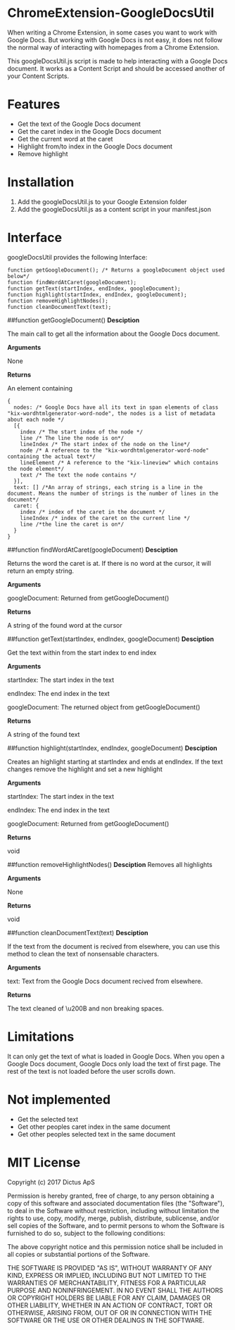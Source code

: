# ChromeExtension-GoogleDocsUtil
When writing a Chrome Extension, in some cases you want to work with Google Docs. 
But working with Google Docs is not easy, it does not follow the normal way of interacting with homepages from a Chrome Extension. 

This googleDocsUtil.js script is made to help interacting with a Google Docs document. It works as a Content Script and should be accessed another of your Content Scripts.


# Features
- Get the text of the Google Docs document
- Get the caret index in the Google Docs document
- Get the current word at the caret
- Highlight from/to index in the Google Docs document
- Remove highlight

# Installation
1. Add the googleDocsUtil.js to your Google Extension folder
2. Add the googleDocsUtil.js as a content script in your manifest.json

# Interface
googleDocsUtil provides the following Interface: 

```
function getGoogleDocument(); /* Returns a googleDocument object used below*/
function findWordAtCaret(googleDocument);
function getText(startIndex, endIndex, googleDocument);
function highlight(startIndex, endIndex, googleDocument);
function removeHighlightNodes();
function cleanDocumentText(text);
```

##function getGoogleDocument()
**Desciption** 

The main call to get all the information about the Google Docs document.

**Arguments**

None

**Returns** 

An element containing
```
{
  nodes: /* Google Docs have all its text in span elements of class "kix-wordhtmlgenerator-word-node", the nodes is a list of metadata about each node */
  [{
    index /* The start index of the node */
	line /* The line the node is on*/
	lineIndex /* The start index of the node on the line*/
	node /* A reference to the "kix-wordhtmlgenerator-word-node" containing the actual text*/
	lineElement /* A reference to the "kix-lineview" which contains the node element*/
	text /* The text the node contains */
  }],
  text: [] /*An array of strings, each string is a line in the document. Means the number of strings is the number of lines in the document*/ 
  caret: {
    index /* index of the caret in the document */
    lineIndex /* index of the caret on the current line */
    line /*the line the caret is on*/
  }
}
```

##function findWordAtCaret(googleDocument)
**Desciption** 

Returns the word the caret is at. If there is no word at the cursor, it will return an empty string.

**Arguments** 

googleDocument: Returned from getGoogleDocument()

**Returns** 

A string of the found word at the cursor

##function getText(startIndex, endIndex, googleDocument)
**Desciption** 

Get the text within from the start index to end index

**Arguments** 

startIndex: The start index in the text

endIndex: The end index in the text

googleDocument: The returned object from getGoogleDocument() 

**Returns** 

A string of the found text


##function highlight(startIndex, endIndex, googleDocument)
**Desciption** 

Creates an highlight starting at startIndex and ends at endIndex. If the text changes remove the highlight and set a new highlight

**Arguments** 

startIndex: The start index in the text

endIndex: The end index in the text

googleDocument: Returned from getGoogleDocument()

**Returns** 

void
 
##function removeHighlightNodes()
**Desciption** 
Removes all highlights

**Arguments** 

None

**Returns** 

void

##function cleanDocumentText(text)
**Desciption** 

If the text from the document is recived from elsewhere, you can use this method to clean the text of nonsensable characters.
 
**Arguments** 

text: Text from the Google Docs document recived from elsewhere. 

**Returns** 

The text cleaned of \u200B and non breaking spaces.

# Limitations
It can only get the text of what is loaded in Google Docs. 
When you open a Google Docs document, Google Docs only load the text of first page. The rest of the text is not loaded before the user scrolls down.

# Not implemented
- Get the selected text
- Get other peoples caret index in the same document
- Get other peoples selected text in the same document

# MIT License 
Copyright (c) 2017 Dictus ApS

Permission is hereby granted, free of charge, to any person obtaining a copy
of this software and associated documentation files (the "Software"), to deal
in the Software without restriction, including without limitation the rights
to use, copy, modify, merge, publish, distribute, sublicense, and/or sell
copies of the Software, and to permit persons to whom the Software is
furnished to do so, subject to the following conditions:

The above copyright notice and this permission notice shall be included in all
copies or substantial portions of the Software.

THE SOFTWARE IS PROVIDED "AS IS", WITHOUT WARRANTY OF ANY KIND, EXPRESS OR
IMPLIED, INCLUDING BUT NOT LIMITED TO THE WARRANTIES OF MERCHANTABILITY,
FITNESS FOR A PARTICULAR PURPOSE AND NONINFRINGEMENT. IN NO EVENT SHALL THE
AUTHORS OR COPYRIGHT HOLDERS BE LIABLE FOR ANY CLAIM, DAMAGES OR OTHER
LIABILITY, WHETHER IN AN ACTION OF CONTRACT, TORT OR OTHERWISE, ARISING FROM,
OUT OF OR IN CONNECTION WITH THE SOFTWARE OR THE USE OR OTHER DEALINGS IN THE
SOFTWARE.